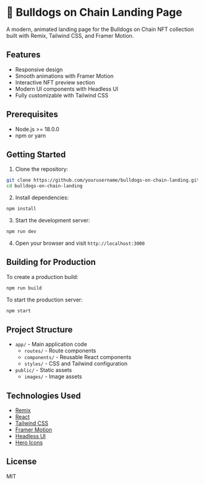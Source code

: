 # 🐶 Bulldogs on Chain Landing Page

A modern, animated landing page for the Bulldogs on Chain NFT collection built with Remix, Tailwind CSS, and Framer Motion.

## Features

- Responsive design
- Smooth animations with Framer Motion
- Interactive NFT preview section
- Modern UI components with Headless UI
- Fully customizable with Tailwind CSS

## Prerequisites

- Node.js >= 18.0.0
- npm or yarn

## Getting Started

1. Clone the repository:
```bash
git clone https://github.com/yourusername/bulldogs-on-chain-landing.git
cd bulldogs-on-chain-landing
```

2. Install dependencies:
```bash
npm install
```

3. Start the development server:
```bash
npm run dev
```

4. Open your browser and visit `http://localhost:3000`

## Building for Production

To create a production build:

```bash
npm run build
```

To start the production server:

```bash
npm start
```

## Project Structure

- `app/` - Main application code
  - `routes/` - Route components
  - `components/` - Reusable React components
  - `styles/` - CSS and Tailwind configuration
- `public/` - Static assets
  - `images/` - Image assets

## Technologies Used

- [Remix](https://remix.run)
- [React](https://reactjs.org)
- [Tailwind CSS](https://tailwindcss.com)
- [Framer Motion](https://www.framer.com/motion)
- [Headless UI](https://headlessui.dev)
- [Hero Icons](https://heroicons.com)

## License

MIT

